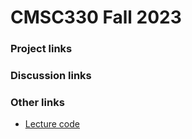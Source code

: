 # CMSC330 Fall 2023

### Project links

### Discussion links

### Other links

 + [Lecture code](https://github.com/cmsc330fall23/cmsc330fall23/tree/main/discussions)
